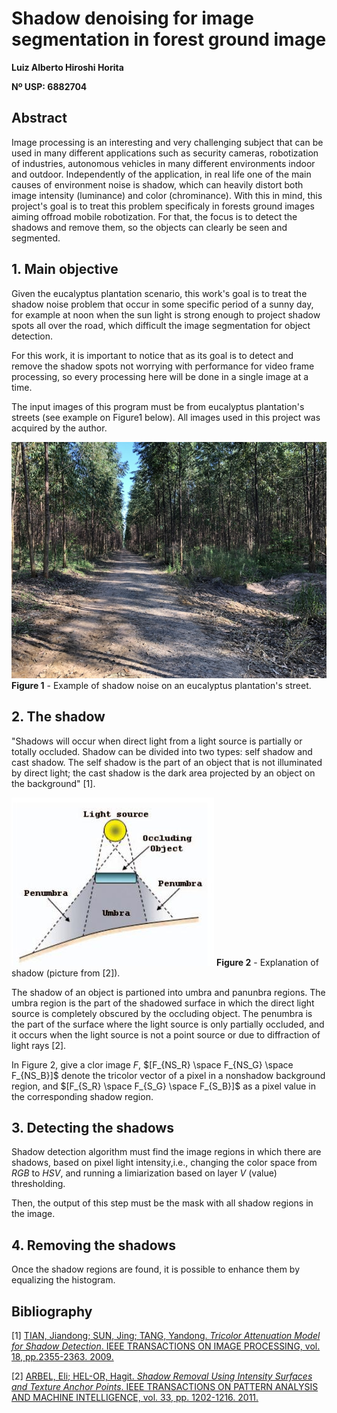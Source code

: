 # **Shadow denoising for image segmentation in forest ground image**

**Luiz Alberto Hiroshi Horita**

**Nº USP: 6882704**

## **Abstract**

Image processing is an interesting and very challenging subject that can be used in many different applications such as security cameras, robotization of industries, autonomous vehicles in many different environments indoor and outdoor. Independently of the application, in real life one of the main causes of environment noise is shadow, which can heavily distort both image intensity (luminance) and color (chrominance). With this in mind, this project's goal is to treat this problem specificaly in forests ground images aiming offroad mobile robotization. For that, the focus is to detect the shadows and remove them, so the objects can clearly be seen and segmented.

## **1. Main objective**

Given the eucalyptus plantation scenario, this work's goal is to treat the shadow noise problem that occur in some specific period of a sunny day, for example at noon when the sun light is strong enough to project shadow spots all over the road, which difficult the image segmentation for object detection.

For this work, it is important to notice that as its goal is to detect and remove the shadow spots not worrying with performance for video frame processing, so every processing here will be done in a single image at a time.

The input images of this program must be from eucalyptus plantation's streets (see example on Figure1 below). All images used in this project was acquired by the author.

![eucalyptus](/images/shadowE.jpg)
**Figure 1** - Example of shadow noise on an eucalyptus plantation's street.

## **2. The shadow**

"Shadows will occur when direct light from a light source is partially or totally occluded. Shadow can be divided into two types: self shadow and cast shadow.
The self shadow is the part of an object that is not illuminated by direct light; the cast shadow is the dark area projected by an object on the background" [1].

![shadow](/bibliography/shadow_explanation.jpg)
**Figure 2** - Explanation of shadow (picture from [2]).

The shadow of an object is partioned into umbra and panunbra regions. The umbra region is the part of the shadowed surface in which the direct light source is completely obscured by the occluding object. The penumbra is the part of the surface where the light source is only partially occluded, and it occurs when the light source is not a point source or due to diffraction of light rays [2].

In Figure 2, give a clor image $F$, $[F_{NS_R} \space F_{NS_G} \space F_{NS_B}]$ denote the tricolor vector of a pixel in a nonshadow background region, and $[F_{S_R} \space F_{S_G} \space F_{S_B}]$ as a pixel value in the corresponding shadow region.

<!-- Assuming that the shadow region has the same response of reflectance as the nonshadow region, and $[\Delta R \space\Delta G \space\Delta B]$ as thethe value attenuation vector, the relationship between $[F_{NS_R} \space F_{NS_G} \space F_{NS_B}]$ and $[F_{S_R} \space F_{S_G} \space F_{S_B}]$ is
$$
\begin{cases}
F_{S_R} = F_{NS_R} - \Delta R\\
F_{S_G} = F_{NS_G} - \Delta G\\
F_{S_B} = F_{NS_B} - \Delta B
\end{cases}
$$ -->


## **3. Detecting the shadows**

Shadow detection algorithm must find the image regions in which there are shadows, based on pixel light intensity,i.e., changing the color space from $RGB$ to $HSV$, and running a limiarization based on layer $V$ (value) thresholding.

Then, the output of this step must be the mask with all shadow regions in the image.

## **4. Removing the shadows**

Once the shadow regions are found, it is possible to enhance them by equalizing the histogram.

## **Bibliography**
[1] [TIAN, Jiandong; SUN, Jing; TANG, Yandong. *Tricolor Attenuation Model for Shadow Detection*. IEEE TRANSACTIONS ON IMAGE PROCESSING, vol. 18, pp.2355-2363. 2009.](/bibliography/Tricolor_Attenuation_Model_for_Shadow_Detection.pdf)

[2] [ARBEL, Eli; HEL-OR, Hagit. *Shadow Removal Using Intensity Surfaces and Texture Anchor Points*. IEEE TRANSACTIONS ON PATTERN ANALYSIS AND MACHINE INTELLIGENCE, vol. 33, pp. 1202-1216. 2011.](bibliography/Shadow_Removal_Using_Intensity_Surfaces_and_Texture_Anchor_Points.pdf)